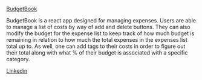 [BudgetBook](https://budget-book.vercel.app/) 

BudgetBook is a react app designed for managing expenses. Users are able to manage a list of costs by way of add and delete buttons. They can also modify the budget for the expense list to keep track of how much budget is remaining in relation to how much the total expenses in the expenses list total up to. As well, one can add tags to their costs in order to figure out their total along with what % of their budget is associated with a specific category.

[Linkedin](https://www.linkedin.com/ln/ryangormican/)

